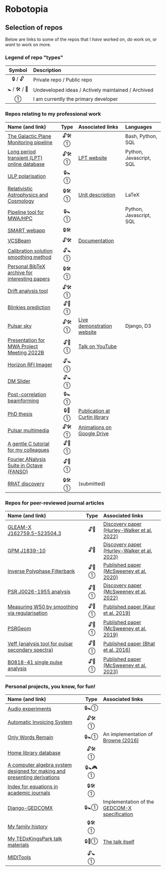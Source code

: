# Robotopia

<!--
**robotopia/robotopia** is a ✨ _special_ ✨ repository because its `README.md` (this file) appears on your GitHub profile.

Here are some ideas to get you started:

- 🔭 I’m currently working on ...
- 🌱 I’m currently learning ...
- 👯 I’m looking to collaborate on ...
- 🤔 I’m looking for help with ...
- 💬 Ask me about ...
- 📫 How to reach me: ...
- 😄 Pronouns: he/him
-->

## Selection of repos

Below are links to some of the repos that I *have* worked on, *do* work on, or *want* to work on more.

### Legend of repo "types"

| Symbol | Description |
| :----: | :---------- |
| 🔒 / 🔓 | Private repo / Public repo |
| 🚼 / 🛠 / 📁 | Undeveloped ideas / Actively maintained / Archived |
| ① | I am currently the primary developer |

### Repos relating to my professional work

| Name (and link) | Type | Associated links | Languages |
| :-------------- | :--: | :--------------- | :-------- |
| [The Galactic Plane Monitoring pipeline](https://github.com/robotopia/MWA-Galactic-Plane-Monitoring) | 🔓🛠① | | Bash, Python, SQL |
| [Long period transient (LPT) online database](https://github.com/robotopia/ulp-database) | 🔓🛠① | [LPT website](https://lpt.mwa-image-plane.cloud.edu.au/) | Python, Javascript, SQL |
| [ULP polarisation](https://github.com/robotopia/ulp-polarisation) | 🔒🚼① | | |
| [Relativistic Astrophysics and Cosmology](https://github.com/robotopia/astr3000) | 🔒🛠① | [Unit description](https://handbook.curtin.edu.au/units/unit-ug-relativistic-astrophysics-and-cosmology--astr3000v1) | LaTeX |
| [Pipeline tool for MWA/HPC](https://github.com/robotopia/mwa-projects) | 🔒🚼① | | Python, Javascript, SQL |
| [SMART webapp](https://github.com/ADACS-Australia/SS2020A-RBhat) | 🔒🛠 | | |
| [VCSBeam](https://github.com/CIRA-Pulsars-and-Transients-Group/vcsbeam) | 🔓🛠 | [Documentation](https://cira-pulsars-and-transients-group.github.io/vcsbeam/) | |
| [Calibration solution smoothing method](https://github.com/robotopia/calibration-frobenius-stickel) | 🔓🚼① | | |
| [Personal BibTeX archive for interesting papers](https://github.com/robotopia/all_refs) | 🔒🛠① | | |
| [Drift analysis tool](https://github.com/robotopia/drift_analysis) | 🔓🛠① | | |
| [Blinkies prediction](https://github.com/robotopia/blinkies-prediction) | 🔓📁① | | |
| [Pulsar sky](https://github.com/robotopia/pulsar-sky) | 🔓🛠① | [Live demonstration website](https://pulsars.gazza.rocks/map/) | Django, D3 |
| [Presentation for MWA Project Meeting 2022B](https://github.com/robotopia/mwa-project-meeting-2022B) | 🔓📁① | [Talk on YouTube](https://youtu.be/jF9GZZtt7Wc?t=98) | |
| [Horizon RFI Imager](https://github.com/robotopia/horizon-rfi) | 🔓🚼① | | |
| [DM Slider](https://github.com/robotopia/dm-slider) | 🔓🚼① | | |
| [Post-correlation beamforming](https://github.com/robotopia/postcorrelation_beamforming) | 🔒🚼① | | |
| [PhD thesis](https://github.com/robotopia/phd-thesis) | 🔒📁① | [Publication at Curtin library](https://catalogue.curtin.edu.au/permalink/61CUR_INST/11n2j13/alma9939026135201951) | |
| [Pulsar multimedia](https://github.com/robotopia/pulsar-multimedia) | 🔓🛠① | [Animations on Google Drive](https://drive.google.com/drive/folders/0B22qV5-nFyVYVUpiNWVZbko5d0E?resourcekey=0-e5qAmiYoa9BfDYUA3ilGww&usp=sharing) | |
| [A gentle C tutorial for my colleagues](https://github.com/robotopia/c-tutorial) | 🔓📁① | | |
| [Fourier ANalysis Suite in Octave (FANSO)](https://github.com/robotopia/fanso) | 🔓📁① | | |
| [RRAT discovery](https://github.com/Jared-Moseley/JaredPulsarPaper) | 🔒🛠① | (submitted) | |

### Repos for peer-reviewed journal articles

| Name (and link) | Type | Associated links |
| :-------------- | :--: | :--------------- |
| [GLEAM-X J162759.5−523504.3](https://github.com/nhurleywalker/GLEAM-X_Periodic_Transient) | 🔓📁 | [Discovery paper (Hurley-Walker et al. 2022)](https://doi.org/10.1038/s41586-021-04272-x) |
| [GPM J1839-10](https://github.com/nhurleywalker/GPMTransient) | 🔓📁 | [Discovery paper (Hurley-Walker et al. 2023)](https://doi.org/10.1038/s41586-023-06202-5) |
| [Inverse Polyphase Filterbank](https://github.com/robotopia/paper-ipfb) | 🔓📁① | [Published paper (McSweeney et al. 2020)](https://doi.org/10.1017/pasa.2020.24) |
| [PSR J0026-1955 analysis](https://github.com/robotopia/J0026-1955-analysis) | 🔓📁① | [Discovery paper (McSweeney et al. 2022)](https://doi.org/10.3847/1538-4357/ac75bc) |
| [Measuring W50 by smoothing via regularisation](https://github.com/robotopia/W50-via-stickel) | 🔓📁① | [Published paper (Kaur et al. 2019)](https://doi.org/10.3847/1538-4357/ab338f) |
| [PSRGeom](https://github.com/robotopia/psrgeom) | 🔓📁① | [Published paper (McSweeney et al. 2019)](https://doi.org/10.3847/1538-4357/aaf37e) |
| [Veff (analysis tool for pulsar secondary spectra)](https://github.com/robotopia/veff) | 🔓📁① | [Published paper (Bhat et al. 2016)](https://doi.org/10.3847/0004-637X/818/1/86) |
| [B0818-41 single pulse analysis](https://github.com/CIRA-Pulsars-and-Transients-Group/summer-project-2020-2021-lisa-smith) | 🔓📁① | [Published paper (McSweeney et al. 2023)](https://doi.org/10.3847/1538-4357/acdcf2) |

### Personal projects, you know, for fun!

| Name (and link) | Type | Associated links |
| :-------------- | :--: | :--------------- |
| [Audio experiments](https://github.com/robotopia/audio-experiments) | 🔒🚼① | |
| [Automatic Invoicing System](https://github.com/robotopia/ais) | 🔓🛠① | |
| [Only Words Remain](https://github.com/robotopia/only-words-remain) | 🔒🚼① | An implementation of [Browne (2016)](https://bridges.monash.edu/articles/conference_contribution/When_Only_Words_Remain_Testing_a_Method_of_Comparative_Reconstitution_in_Ngarluma/4234793) |
| [Home library database](https://github.com/robotopia/librarydb) | 🔓🛠① | |
| [A computer algebra system designed for making and presenting derivations](https://github.com/robotopia/dercas) | 🔒🚼🎮① | |
| [Index for equations in academic journals](https://github.com/robotopia/eqidx) | 🔒🛠① | |
| [Django-GEDCOMX](https://github.com/robotopia/django-gedcomx) | 🔒🚼① | Implementation of the [GEDCOM-X specification](https://github.com/FamilySearch/gedcomx/blob/master/specifications/conceptual-model-specification.md) |
| [My family history](https://github.com/robotopia/family-history) | 🔒🛠① | |
| [My TEDxKingsPark talk materials](https://github.com/robotopia/tedxtalk) | 🔒📁① | [The talk itself](https://tedxkingspark.org/talk/why-you-need-never-feel-lonely-again/) |
| [MIDITools](https://github.com/robotopia/miditools) | 🔓🚼① | |
